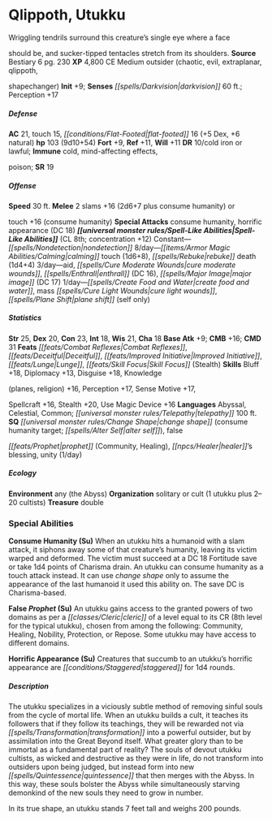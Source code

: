 ﻿---
cssclass: [monsters]

---

# Qlippoth, Utukku
Wriggling tendrils surround this creature’s single eye where a face

should be, and sucker-tipped tentacles stretch from its shoulders.
**Source** Bestiary 6 pg. 230
**XP** 4,800
CE Medium outsider (chaotic, evil, extraplanar, qlippoth,

shapechanger)
**Init** +9; **Senses** _[[spells/Darkvision|darkvision]]_ 60 ft.; Perception +17

##### Defense

**AC** 21, touch 15, _[[conditions/Flat-Footed|flat-footed]]_ 16 (+5 Dex, +6 natural)
**hp** 103 (9d10+54)
**Fort** +9, **Ref** +11, **Will** +11
**DR** 10/cold iron or lawful; **Immune** cold, mind-affecting effects,

poison; **SR** 19

##### Offense
**Speed** 30 ft.
**Melee** 2 slams +16 (2d6+7 plus consume humanity) or

touch +16 (consume humanity)
**Special Attacks** consume humanity, horrific appearance (DC 18)
**_[[universal monster rules/Spell-Like Abilities|Spell-Like Abilities]]_** (CL 8th; concentration +12)
Constant—_[[spells/Nondetection|nondetection]]_ 
8/day—_[[items/Armor Magic Abilities/Calming|calming]]_ touch (1d6+8), _[[spells/Rebuke|rebuke]]_ death (1d4+4) 
3/day—aid, _[[spells/Cure Moderate Wounds|cure moderate wounds]]_, _[[spells/Enthrall|enthrall]]_ (DC 16), _[[spells/Major Image|major image]]_ (DC 17) 
1/day—_[[spells/Create Food and Water|create food and water]]_, mass _[[spells/Cure Light Wounds|cure light wounds]]_, _[[spells/Plane Shift|plane shift]]_ (self only)

##### Statistics
**Str** 25, **Dex** 20, **Con** 23, **Int** 18, **Wis** 21, **Cha** 18
**Base Atk** +9; **CMB** +16; **CMD** 31
**Feats** _[[feats/Combat Reflexes|Combat Reflexes]]_, _[[feats/Deceitful|Deceitful]]_, _[[feats/Improved Initiative|Improved Initiative]]_, _[[feats/Lunge|Lunge]]_, _[[feats/Skill Focus|Skill Focus]]_ (Stealth)
**Skills** Bluff +18, Diplomacy +13, Disguise +18, Knowledge

(planes, religion) +16, Perception +17, Sense Motive +17,

Spellcraft +16, Stealth +20, Use Magic Device +16
**Languages** Abyssal, Celestial, Common; _[[universal monster rules/Telepathy|telepathy]]_ 100 ft.
**SQ** _[[universal monster rules/Change Shape|change shape]]_ (consume humanity target; _[[spells/Alter Self|alter self]]_), false

_[[feats/Prophet|prophet]]_ (Community, Healing), _[[npcs/Healer|healer]]_’s blessing, unity (1/day)

##### Ecology

**Environment** any (the Abyss)
**Organization** solitary or cult (1 utukku plus 2–20 cultists)
**Treasure** double

### Special Abilities

**Consume Humanity (Su)** When an utukku hits a humanoid with a slam attack, it siphons away some of that creature’s humanity, leaving its victim warped and deformed. The victim must succeed at a DC 18 Fortitude save or take 1d4 points of Charisma drain. An utukku can consume humanity as a touch attack instead. It can use _change shape_ only to assume the appearance of the last humanoid it used this ability on. The save DC is Charisma-based.

**False _Prophet_ (Su)** An utukku gains access to the granted powers of two domains as per a _[[classes/Cleric|cleric]]_ of a level equal to its CR (8th level for the typical utukku), chosen from among the following: Community, Healing, Nobility, Protection, or Repose. Some utukku may have access to different domains.

**Horrific Appearance (Su)** Creatures that succumb to an utukku’s horrific appearance are _[[conditions/Staggered|staggered]]_ for 1d4 rounds.

##### Description

The utukku specializes in a viciously subtle method of removing sinful souls from the cycle of mortal life. When an utukku builds a cult, it teaches its followers that if they follow its teachings, they will be rewarded not via _[[spells/Transformation|transformation]]_ into a powerful outsider, but by assimilation into the Great Beyond itself. What greater glory than to be immortal as a fundamental part of reality? The souls of devout utukku cultists, as wicked and destructive as they were in life, do not transform into outsiders upon being judged, but instead form into new _[[spells/Quintessence|quintessence]]_ that then merges with the Abyss. In this way, these souls bolster the Abyss while simultaneously starving demonkind of the new souls they need to grow in number.

In its true shape, an utukku stands 7 feet tall and weighs 200 pounds.